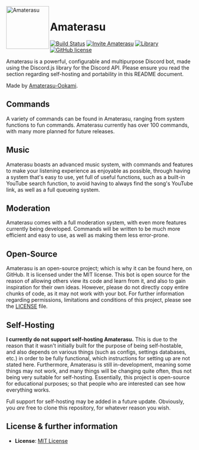 <img width="115" height="115" align="left" alt="Amaterasu" src="https://i.imgur.com/QXeCYB6.png">  

# Amaterasu
[![Build Status](https://travis-ci.org/Amaterasu-Oomikami/Amaterasu.svg?branch=master)](https://travis-ci.org/Amaterasu-Oomikami/Amaterasu)
[![Invite Amaterasu](https://img.shields.io/badge/invite-to%20your%20Discord%20server-7289da.svg?style=flat-square&logo=discord)](https://discordapp.com/oauth2/authorize?&client_id=562602972777807872&scope=bot&permissions=66186303)
[![Library](https://img.shields.io/badge/library-discord.js-blue.svg?style=flat-square)](https://discord.js.org/#/)
[![GitHub license](https://img.shields.io/badge/license-MIT-blue.svg?style=flat-square)](LICENSE)

Amaterasu is a powerful, configurable and multipurpose Discord bot, made using the Discord.js library for the Discord API. 
Please ensure you read the section regarding self-hosting and portability in this README document.

Made by [Amaterasu-Ookami](https://github.com/Amaterasu-Oomikami).  

## Commands
A variety of commands can be found in Amaterasu, ranging from system functions to fun commands. Amaterasu currently has over 100 commands, with many more planned for future releases.

## Music
Amaterasu boasts an advanced music system, with commands and features to make your listening experience as enjoyable as possible, through having a system that's easy to use, yet full of useful functions, such as a built-in YouTube search function, to avoid having to always find the song's YouTube link, as well as a full queueing system.

## Moderation
Amaterasu comes with a full moderation system, with even more features currently being developed. Commands will be written to be much more efficient and easy to use, as well as making them less error-prone.

## Open-Source
Amaterasu is an open-source project; which is why it can be found here, on GitHub. It is licensed under the MIT license. This bot is open source for the reason of allowing others view its code and learn from it, and also to gain inspiration for their own ideas. However, please do not directly copy entire chunks of code, as it may not work with your bot.
For further information regarding permissions, limitations and conditions of this project, please see the [LICENSE](https://github.com/Amaterasu-Oomikami/Amaterasu/blob/master/LICENSE) file.

## Self-Hosting
**I currently do not support self-hosting Amaterasu.** This is due to the reason that it wasn't initially built for the purpose of being self-hostable, and also depends on various things (such as configs, settings databases, etc.) in order to be fully functional, which instructions for setting up are not stated here. Furthermore, Amaterasu is still in-development, meaning some things may not work, and many things will be changing quite often, thus not being very suitable for self-hosting. Essentially, this project is open-source for educational purposes; so that people who are interested can see how everything works.

Full support for self-hosting may be added in a future update.
Obviously, you *are* free to clone this repository, for whatever reason you wish.

## License & further information
- **License**: [MIT License](https://github.com/Amaterasu-Oomikami/Amaterasu/blob/master/LICENSE)